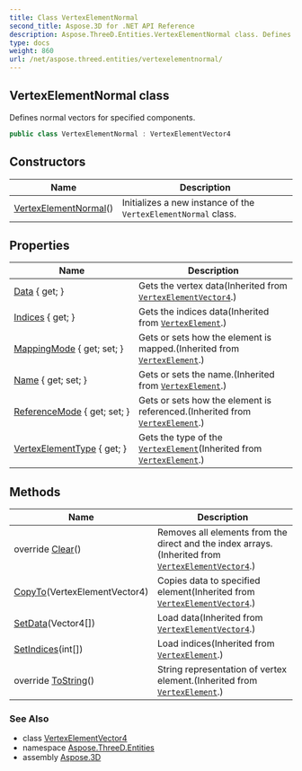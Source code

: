 ```yaml
---
title: Class VertexElementNormal
second_title: Aspose.3D for .NET API Reference
description: Aspose.ThreeD.Entities.VertexElementNormal class. Defines normal vectors for specified components
type: docs
weight: 860
url: /net/aspose.threed.entities/vertexelementnormal/
---
```

## VertexElementNormal class

Defines normal vectors for specified components.

```csharp
public class VertexElementNormal : VertexElementVector4
```

## Constructors

| Name | Description |
| --- | --- |
| [VertexElementNormal](vertexelementnormal/)() | Initializes a new instance of the `VertexElementNormal` class. |

## Properties

| Name | Description |
| --- | --- |
| [Data](../../aspose.threed.entities/vertexelementvector4/data/) { get; } | Gets the vertex data(Inherited from [`VertexElementVector4`](../vertexelementvector4/).) |
| [Indices](../../aspose.threed.entities/vertexelement/indices/) { get; } | Gets the indices data(Inherited from [`VertexElement`](../vertexelement/).) |
| [MappingMode](../../aspose.threed.entities/vertexelement/mappingmode/) { get; set; } | Gets or sets how the element is mapped.(Inherited from [`VertexElement`](../vertexelement/).) |
| [Name](../../aspose.threed.entities/vertexelement/name/) { get; set; } | Gets or sets the name.(Inherited from [`VertexElement`](../vertexelement/).) |
| [ReferenceMode](../../aspose.threed.entities/vertexelement/referencemode/) { get; set; } | Gets or sets how the element is referenced.(Inherited from [`VertexElement`](../vertexelement/).) |
| [VertexElementType](../../aspose.threed.entities/vertexelement/vertexelementtype/) { get; } | Gets the type of the [`VertexElement`](../vertexelement/)(Inherited from [`VertexElement`](../vertexelement/).) |

## Methods

| Name | Description |
| --- | --- |
| override [Clear](../../aspose.threed.entities/vertexelementvector4/clear/)() | Removes all elements from the direct and the index arrays.(Inherited from [`VertexElementVector4`](../vertexelementvector4/).) |
| [CopyTo](../../aspose.threed.entities/vertexelementvector4/copyto/)(VertexElementVector4) | Copies data to specified element(Inherited from [`VertexElementVector4`](../vertexelementvector4/).) |
| [SetData](../../aspose.threed.entities/vertexelementvector4/setdata/)(Vector4[]) | Load data(Inherited from [`VertexElementVector4`](../vertexelementvector4/).) |
| [SetIndices](../../aspose.threed.entities/vertexelement/setindices/)(int[]) | Load indices(Inherited from [`VertexElement`](../vertexelement/).) |
| override [ToString](../../aspose.threed.entities/vertexelement/tostring/)() | String representation of vertex element.(Inherited from [`VertexElement`](../vertexelement/).) |

### See Also

* class [VertexElementVector4](../vertexelementvector4/)
* namespace [Aspose.ThreeD.Entities](../../aspose.threed.entities/)
* assembly [Aspose.3D](../../)


